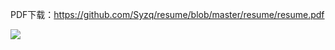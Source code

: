 PDF下载：https://github.com/Syzq/resume/blob/master/resume/resume.pdf

![](http://ww1.sinaimg.cn/large/006djCGZly1fp7on2fk7wj31wx2pg1bg.jpg)
